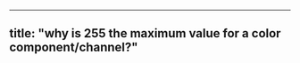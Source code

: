 ----
title: "why is 255 the maximum value for a color component/channel?"
----

<!-- TODO - write why is 255 the maximum value for a color component/channel? -->
